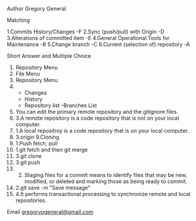 Author Gregory General


Matching

1.Commits History/Changes  -F
2.Sync (push/pull) with Origin -D
3.Alterations of committed item -E
4.General Operational Tools for Maintenance -B
5.Change branch -C
6.Current (selection of) repository -A
 
 
Short Answer and Multiple Choice
1. Repository Menu
2. File Menu
3. Repository Menu
4. - Changes
   - History
   - Repository list
   -Branches List
5. You can edit the primary remote repository and the gitignore files.
6. 3.A remote repository is a code repository that is not on your local computer.
7. 1.A local repositroy is a code repository that is on your local computer.
8. 3.origin
9.Cloning
10. 1.Push fetch, pull
11. 1.git fetch and then git merge
12. 3.git clone
13. 3.git push
14. 2. Staging files for a commit means to identify files that may be new, modified, or deleted and marking those as being ready to commit.
15. 2.git save -m "Save message"
16. 4.It performs transactional processing to synchronize remote and local repositories.















Email gregoryqgeneral@gmail.com
